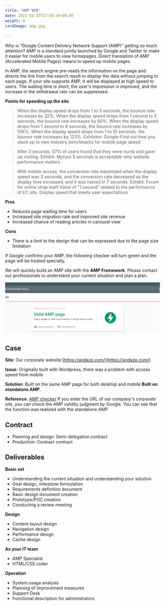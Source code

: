 ```yaml
---
title: "AMP WEB"
date: 2022-02-23T17:03:34+09:00
weight: 0
cardImage: amp.jpg

---
```


Why is “Google Content Delivery Network Support (AMP)” getting so much attention? AMP is a standard jointly launched by Google and Twitter to make it easier for mobile users to view homepages. Direct translation of AMP (Accelerated Mobile Pages) means to speed up mobile pages.

In AMP, the search engine pre-reads the information on the page and directs the link from the search result to display the data without jumping to each page. If your site supports AMP, it will be displayed at high speed to users. The waiting time is short, the user's impression is improved, and the increase in the withdrawal rate can be suppressed.

**Points for speeding up the site**

>When the display speed drops from 1 to 3 seconds, the bounce rate increases by 32%. When the display speed drops from 1 second to 5 seconds, the bounce rate increases by 90%. When the display speed drops from 1 second to 6 seconds, the bounce rate increases by 106%. When the display speed drops from 1 to 10 seconds, the bounce rate increases by 123%.
>  Exhibitor: Google-Find out how you stack up to new industry benchmarks for mobile page speed

>  After 3 seconds, 57% of users found that they were numb and gave up visiting.
>  Exhibit: Mynavi 3 seconds is acceptable-why website performance matters

>  With mobile access, the conversion rate maximized when the display speed was 3 seconds, and the conversion rate decreased as the display time increased, and it was halved in 7 seconds.
>  Exhibit: Forum for online shop staff-Value of "1 second" related to the performance of EC site. Display speed that meets user expectations

**Pros**

- Reduces page waiting time for users
- Increased site migration rate and improved site revenue
- Increased chance of reading articles in carousel view

**Cons**

- There is a limit to the design that can be expressed due to the page size limitation

If Google confirms your AMP, the following checker will turn green and the page will be treated specially.

We will quickly build an AMP site with the **AMP Framework**. Please contact our professionals to understand your current situation and plan a plan.

![ Image is not Available !](amp-validator.webp)

## Case

**Site**: Our corporate website [https://andaze.com/](https://andaze.com/)

**Issue**: Originally built with Wordpress, there was a problem with access speed from mobile

**Solution**: Built on the same AMP page for both desktop and mobile **Built on standalone AMP**.

**Reference**: [AMP checker](https://search.google.com/test/amp) If you enter the URL of our company's corporate site, you can check the AMP validity judgment by Google. You can see that the function was realized with the standalone AMP

## Contract

- Planning and design: Semi-delegation contract
- Production: Contract contract

## Deliverables

**Basic set**

- Understanding the current situation and understanding your solution
- Goal design, milestone formulation
- Requirements definition document
- Basic design document creation
- Prototype/POC creation
- Conducting a review meeting



**Design**

- Content layout design
- Navigation design
- Performance design
- Cache design

**As your IT team**

- AMP Specialist
- HTML/CSS coder

**Operation**

- System usage analysis
- Planning of improvement measures
- Support Desk
- Functional description for administrators